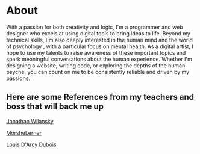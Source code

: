 # About

With a passion for both creativity and logic, I'm a programmer and web designer who excels at using digital tools to bring ideas to life. Beyond my technical skills, I'm also deeply interested in the human mind and the world of psychology , with a particular focus on mental health. As a digital artist, I hope to use my talents to raise awareness of these important topics and spark meaningful conversations about the human experience. Whether I'm designing a website, writing code, or exploring the depths of the human psyche, you can count on me to be consistently reliable and driven by my passions.

## Here are some References from my teachers and boss that will back me up

[Jonathan Wilansky](pdf:JonathanWilansky.pdf)

[MorsheLerner](pdf:MorsheLerner.pdf)

[Louis D'Arcy Dubois](pdf:LouisDubois.pdf)
